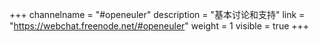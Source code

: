+++
channelname = "#openeuler"
description = "基本讨论和支持"
link = "https://webchat.freenode.net/#openeuler"
weight =  1
visible = true
+++
